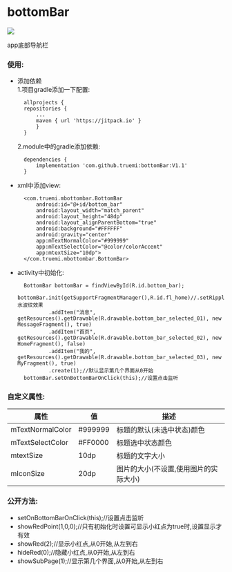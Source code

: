 # bottomBar
[![](https://jitpack.io/v/truemi/bottomBar.svg)](https://jitpack.io/#truemi/bottomBar)
  
app底部导航栏  
### 使用:  


- 添加依赖  
 1.项目gradle添加一下配置:  

		allprojects {
		repositories {
			...
			maven { url 'https://jitpack.io' }
			}
		}  

	2.module中的gradle添加依赖:

		dependencies {
	        implementation 'com.github.truemi:bottomBar:V1.1'
		} 
  
- xml中添加view:  
		
		<com.truemi.mbottombar.BottomBar
        	android:id="@+id/bottom_bar"
        	android:layout_width="match_parent"
        	android:layout_height="48dp"
        	android:layout_alignParentBottom="true"
        	android:background="#FFFFFF"
        	android:gravity="center"
        	app:mTextNormalColor="#999999"
        	app:mTextSelectColor="@color/colorAccent"
        	app:mtextSize="10dp">
		</com.truemi.mbottombar.BottomBar>  
- activity中初始化:
   
		BottomBar bottomBar = findViewById(R.id.bottom_bar);
		bottomBar.init(getSupportFragmentManager(),R.id.fl_home)//.setRippleColor(R.drawable.bottom_bar_bg)//水波纹效果
                .addItem("消息", getResources().getDrawable(R.drawable.bottom_bar_selected_01), new MessageFragment(), true)
                .addItem("首页", getResources().getDrawable(R.drawable.bottom_bar_selected_02), new HomeFragment(), false)
                .addItem("我的", getResources().getDrawable(R.drawable.bottom_bar_selected_03), new MyFragment(), true)
                .create(1);//默认显示第几个界面从0开始
        bottomBar.setOnBottomBarOnClick(this);//设置点击监听  

### 自定义属性:  

|  属性        | 值 |  描述  |
| --------   | -----   | ---- |
| mTextNormalColor        | #999999      |   标题的默认(未选中状态)颜色   |
| mTextSelectColor        | #FF0000     |   标题选中状态颜色    |
| mtextSize     | 10dp     |   标题的文字大小    |
| mIconSize     | 20dp     |   图片的大小(不设置,使用图片的实际大小)     |

### 公开方法:  

- setOnBottomBarOnClick(this);//设置点击监听
- showRedPoint(1,0,0);//只有初始化时设置可显示小红点为true时,设置显示才有效
- showRed(2);//显示小红点,从0开始,从左到右
- hideRed(0);//隐藏小红点,从0开始,从左到右
- showSubPage(1);//显示第几个界面,从0开始,从左到右